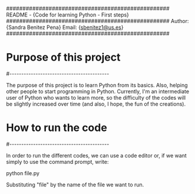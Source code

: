 ##################################################
README - {Code for learning Python - First steps}
##################################################
Author: {Sandra Benitez Pena}
Email: {sbenitez1@us.es}
##################################################


# Purpose of this project
#------------------------------------------

The purpose of this project is to learn Python from its basics. Also, 
helping other people to start programming in Python. 
Currently, I'm an intermediate user of Python who wants to learn more,
so the difficulty of the codes will be slightly increased over time 
(and also, I hope, the fun of the creations).

# How to run the code
#------------------------------------------

In order to run the different codes, we can use a code editor or,
if we want simply to use the command prompt, write:

python file.py

Substituting "file" by the name of the file we want to run.
